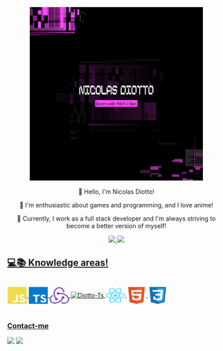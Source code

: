 <div align="center">
  <img width="400px" height="400px" src="./assets/banner.png" alt="banner github" />
  <p>👋 Hello, I'm Nicolas Diotto!
  </p>
  <p>👀 I'm enthusiastic about games and programming, and I love anime!
  </p>
  <p>🌱 Currently, I work as a full stack developer and I'm always striving to become a better version of myself!
  </p>
  <a href="https://github.com/Diotto6">
  <img height="180em" src="[https://github-readme-stats.vercel.app/api?username=Diotto6&show_icons=true&theme=tokyonight&include_all_commits=true&count_private=true](https://github.com/Diotto6/Diotto6/blob/main/Screenshot_2.png)"/>
  <img height="180em" src="https://github-readme-stats.vercel.app/api/top-langs/?username=Diotto6&layout=compact&langs_count=7&theme=tokyonight"/>
</div>
<div style="display: inline_block">
<h2>💻📚 Knowledge areas! </h2>
<br>
  <img align="center" alt="Diotto-Js" height="40" width="45" src="https://raw.githubusercontent.com/devicons/devicon/master/icons/javascript/javascript-plain.svg">
   <img align="center" alt="Diotto-Ts" height="40" width="45" src="https://raw.githubusercontent.com/devicons/devicon/master/icons/typescript/typescript-plain.svg">
     <img align="center" alt="Diotto-Ts" height="40" width="45" src="https://raw.githubusercontent.com/devicons/devicon/master/icons/redux/redux-original.svg">
      <img src="https://cdn.jsdelivr.net/gh/devicons/devicon/icons/nextjs/nextjs-original.svg" height="40" width="45" 
  <img align="center" alt="Diotto-Ts" height="40" width="45" src="https://raw.githubusercontent.com/devicons/devicon/master/icons/typescript/typescript-plain.svg">
  <img align="center" alt="Diotto-React" height="40" width="45" src="https://raw.githubusercontent.com/devicons/devicon/master/icons/react/react-original.svg">
  <img align="center" alt="Diotto-HTML" height="40" width="45" src="https://raw.githubusercontent.com/devicons/devicon/master/icons/html5/html5-original.svg">
  <img align="center" alt="Diotto-CSS" height="40" width="45" src="https://raw.githubusercontent.com/devicons/devicon/master/icons/css3/css3-original.svg">
</div> <br>
  <div> 
  <h3> Contact-me </h3>
     <a href="https://www.linkedin.com/in/nicolas-diotto-741404218/" target="_blank"><img src="https://img.shields.io/badge/-LinkedIn-%230077B5?style=for-the-badge&logo=linkedin&logoColor=white" target="_blank"></a> 
  <a href="https://www.instagram.com/nicodiotto/" target="_blank"><img src="https://img.shields.io/badge/-Instagram-%23E4405F?style=for-the-badge&logo=instagram&logoColor=white" target="_blank"></a>
  </div>
